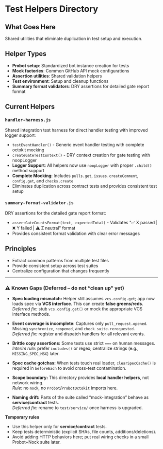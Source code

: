 # Test Helpers Directory

## What Goes Here
Shared utilities that eliminate duplication in test setup and execution.

## Helper Types  
- **Probot setup**: Standardized bot instance creation for tests
- **Mock factories**: Common GitHub API mock configurations
- **Assertion utilities**: Shared validation helpers
- **Test environment**: Setup and cleanup functions
- **Summary format validators**: DRY assertions for detailed gate report format

## Current Helpers

### `handler-harness.js`
Shared integration test harness for direct handler testing with improved logger support:
- `testEventHandler()` - Generic event handler testing with complete octokit mocking
- `createGateTestContext()` - DRY context creation for gate testing with noopLogger
- **Logger Support**: All helpers now use `noopLogger` with proper `.child()` method support
- **Complete Mocking**: Includes `pulls.get`, `issues.createComment`, `config.get`, and `checks.create`
- Eliminates duplication across contract tests and provides consistent test setup

### `summary-format-validator.js`
DRY assertions for the detailed gate report format:
- `assertGateCountsFormat(text, expectedTotal)` - Validates "✅ X passed | ❌ Y failed | ⚠️ Z neutral" format
- Provides consistent format validation with clear error messages

## Principles
- Extract common patterns from multiple test files
- Provide consistent setup across test suites
- Centralize configuration that changes frequently




---

### ⚠ Known Gaps (Deferred – do not “clean up” yet)

- **Spec loading mismatch:** Helper still assumes `vcs.config.get`; app now loads spec via **VCS interface**. This can create **false greens/reds**.  
  _Deferred fix:_ stub `vcs.config.get()` or mock the appropriate VCS interface methods.

- **Event coverage is incomplete:** Captures only `pull_request.opened`. Missing `synchronize`, `reopened`, and `check_suite.rerequested`.  
  _Deferred fix:_ register and dispatch handlers for all relevant events.

- **Brittle copy assertions:** Some tests use strict `===` on human messages.  
  _Interim rule:_ prefer `includes()` or regex; centralize strings (e.g., `MISSING_SPEC_MSG`) later.

- **Spec cache gotchas:** When tests touch real loader, `clearSpecCache()` is required in `beforeEach` to avoid cross-test contamination.

- **Scope boundary:** This directory provides **local handler helpers**, not network wiring.  
  _Rule:_ no `nock`, no `Probot`/`ProbotOctokit` imports here.

- **Naming drift:** Parts of the suite called “mock-integration” behave as **service/contract** tests.  
  _Deferred fix:_ rename to `test/service/` once harness is upgraded.

**Temporary rules**
- Use this helper only for **service/contract** tests.  
- Keep tests deterministic (explicit SHAs, file counts, additions/deletions).  
- Avoid adding HTTP behaviors here; put real wiring checks in a small Probot+Nock suite later.
